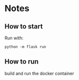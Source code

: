 # Notes

## How to start

Run with: 
```
python -m flask run
```

## How to run
build and run the docker container 
